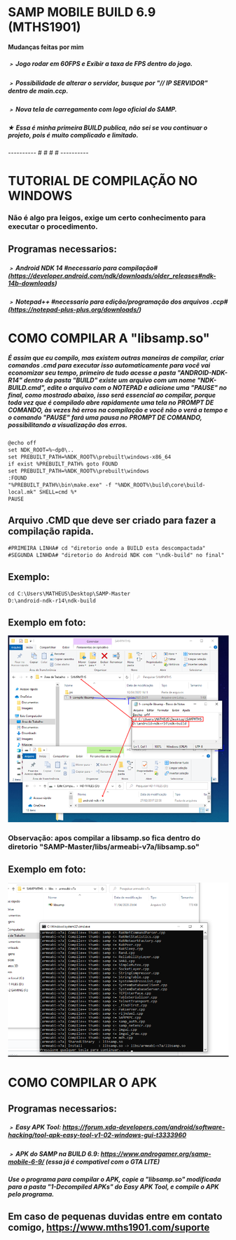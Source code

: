# SAMP MOBILE BUILD 6.9 (MTHS1901)
#### Mudanças feitas por mim
##### ﹥ Jogo rodar em 60FPS e Exibir a taxa de FPS dentro do jogo.
##### ﹥ Possibilidade de alterar o servidor, busque por "// IP SERVIDOR" dentro de main.ccp.
##### ﹥ Nova tela de carregamento com logo oficial do SAMP.
##### ★ Essa é minha primeira BUILD publica, não sei se vou continuar o projeto, pois é muito complicado e limitado.
---------- # # # # ----------
# TUTORIAL DE COMPILAÇÃO NO WINDOWS
### Não é algo pra leigos, exige um certo conhecimento para executar o procedimento.
## Programas necessarios:
##### ﹥ Android NDK 14 #necessario para compilação# (https://developer.android.com/ndk/downloads/older_releases#ndk-14b-downloads)
##### ﹥ Notepad++ #necessario para edição/programação dos arquivos .ccp# (https://notepad-plus-plus.org/downloads/)
# COMO COMPILAR A "libsamp.so"
##### É assim que eu compilo, mas existem outras maneiras de compilar, criar comandos .cmd para executar isso automaticamente para você vai economizar seu tempo, primeiro de tudo acesse a pasta "ANDROID-NDK-R14" dentro da pasta "BUILD" existe um arquivo com um nome "NDK-BUILD.cmd", edite o arquivo com o NOTEPAD e adicione uma "PAUSE" no final, como mostrado abaixo, isso será essencial ao compilar, porque toda vez que é compilado abre rapidamente uma tela no PROMPT DE COMANDO, às vezes há erros na compilação e você não o verá a tempo e o comando "PAUSE" fará uma pausa no PROMPT DE COMANDO, possibilitando a visualização dos erros.
```
@echo off
set NDK_ROOT=%~dp0\..
set PREBUILT_PATH=%NDK_ROOT%\prebuilt\windows-x86_64
if exist %PREBUILT_PATH% goto FOUND
set PREBUILT_PATH=%NDK_ROOT%\prebuilt\windows
:FOUND
"%PREBUILT_PATH%\bin\make.exe" -f "%NDK_ROOT%\build\core\build-local.mk" SHELL=cmd %*
PAUSE
```
## Arquivo .CMD que deve ser criado para fazer a compilação rapida.
```
#PRIMEIRA LINHA# cd "diretorio onde a BUILD esta descompactada"
#SEGUNDA LINHDA# "diretorio do Android NDK com "\ndk-build" no final"
```
## Exemplo:
```
cd C:\Users\MATHEUS\Desktop\SAMP-Master
D:\android-ndk-r14\ndk-build
```
## Exemplo em foto:
![alt text](https://raw.githubusercontent.com/MTHS1901/SAMP-MOBILE/master/ex-compile.png)
### Observação: apos compilar a libsamp.so fica dentro do diretorio "SAMP-Master/libs/armeabi-v7a/libsamp.so"
## Exemplo em foto:
![alt text](https://raw.githubusercontent.com/MTHS1901/SAMP-MOBILE/master/ex-compile2.png)
# COMO COMPILAR O APK
## Programas necessarios:
##### ﹥ Easy APK Tool: https://forum.xda-developers.com/android/software-hacking/tool-apk-easy-tool-v1-02-windows-gui-t3333960
##### ﹥ APK do SAMP na BUILD 6.9: https://www.androgamer.org/samp-mobile-6-9/ (essa já é compativel com o GTA LITE)
##### Use o programa para compilar o APK, copie a "libsamp.so" modificada para a pasta "1-Decompiled APKs" do Easy APK Tool, e compile o APK pelo programa.
## Em caso de pequenas duvidas entre em contato comigo, https://www.mths1901.com/suporte





